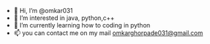 - 👋 Hi, I’m @omkar031
- 👀 I’m interested in java, python,c++
- 🌱 I’m currently learning how to coding in python
- 📫 you can contact me on my  mail omkarghorpade031@gmail.com

<!---
omkar031/omkar031 is a ✨ special ✨ repository because its `README.md` (this file) appears on your GitHub profile.
You can click the Preview link to take a look at your changes.
--->
